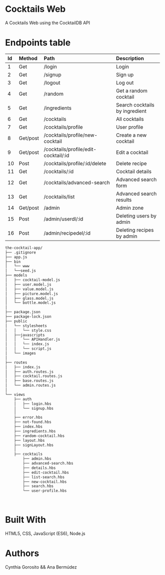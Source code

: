 # Cocktails Web

A Cocktails Web using the CocktailDB API


# Endpoints table

| Id        | Method        | Path                               | Description                |
| :---      |     :---      |    :---                            |  :---                      |
| 1         | Get           | /login                             |    Login                   |
| 2         | Get           |  /signup                           |    Sign up                  |
|3          | Get           | /logout                           | Log out
| 4         |  Get          |  /random                          |  Get a random cocktail     |
| 5         |  Get          |  /ingredients                      |  Search cocktails by ingredient |
| 6         | Get           |  /cocktails                        |  All cocktails             |
| 7         | Get           |  /cocktails/profile                |  User profile              |
| 8         | Get/post      | /cocktails/profile/new-cocktail            |   Create a new cocktail    |
| 9         |Get/post       | /cocktails/profile/edit-cocktail/:id      |   Edit a cocktail          |
|10         |Post           |  /cocktails/profile/:id/delete       |     Delete recipe                      |
| 11        |  Get          | /cocktails/:id                   |  Cocktail details          |
|12         | Get         |  /cocktails/advanced-search          | Advanced search form        |
|13         | Get           |  /cocktails/list                   |  Advanced search results      |      
| 14        | Get/post     |  /admin     |   Admin zone          |
| 15         |  Post         |    /admin/userdl/:id                | Deleting users by admin          |
| 16         |   Post         |    /admin/recipedel/:id            |    Deleting recipes by admin   |

```bash
the-cocktail-app/
├── .gitignore
├── app.js
├── bin
│   └── www
│   └──seed.js
├── models
│   ├── cocktail-model.js
│   ├── user.model.js
│   ├── value.model.js
│   ├── picture.model.js
│   ├── glass.model.js
│   └── bottle.model.js
│    
├── package.json
├── package-lock.json
├── public
│   └── stylesheets
│   │   └── style.css
│   ├──javascripts
│   │   └── APIHandler.js
│   │   └── index.js
│   │   └── script.js
│   └── images
│       
├── routes
│   ├── index.js
│   ├── auth.routes.js
│   ├── cocktail.routes.js
│   ├── base.routes.js
│   └── admin.routes.js
│
└── views
    ├── auth
    │   ├── login.hbs
    │   └── signup.hbs
    │
    ├── error.hbs
    ├── not-found.hbs
    ├── index.hbs
    ├── ingredients.hbs
    ├── random-cocktail.hbs
    ├── layout.hbs
    ├── signLayout.hbs
    │
    ├── cocktails
        ├── admin.hbs
        ├── advanced-search.hbs
        ├── details.hbs
        ├── edit-cocktail.hbs
        ├── list-search.hbs
        ├── new-cocktail.hbs
        ├── search.hbs
        └── user-profile.hbs
        
     
```
# Built With

HTML5, CSS, JavaScript (ES6), Node.js

# Authors

Cynthia Gorosito && Ana Bermúdez
